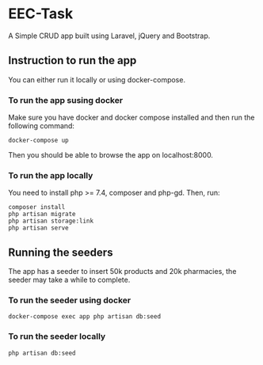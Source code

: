 # EEC-Task

A Simple CRUD app built using Laravel, jQuery and Bootstrap.

## Instruction to run the app

You can either run it locally or using docker-compose.

### To run the app susing docker

Make sure you have docker and docker compose installed and then run the following command:

```
docker-compose up
```

Then you should be able to browse the app on localhost:8000.

### To run the app locally

You need to install php >= 7.4, composer and php-gd. Then, run:

```
composer install
php artisan migrate
php artisan storage:link
php artisan serve
```

## Running the seeders

The app has a seeder to insert 50k products and 20k pharmacies, the seeder may take a while to complete.

### To run the seeder using docker

```
docker-compose exec app php artisan db:seed
```

### To run the seeder locally

```
php artisan db:seed
```
